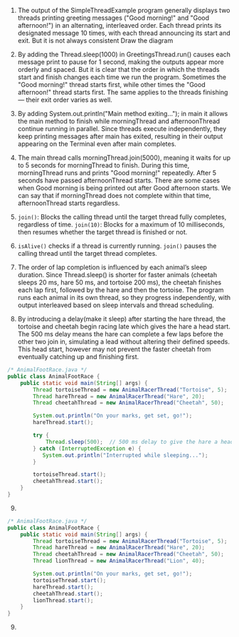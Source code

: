 1. The output of the SimpleThreadExample program generally displays two threads printing greeting messages ("Good morning!" and "Good afternoon!") in an alternating, interleaved order. Each thread prints its designated message 10 times, with each thread announcing its start and exit. But it is not always consistent
 Draw the diagram

2. By adding the Thread.sleep(1000) in GreetingsThread.run() causes each message print to pause for 1 second, making the outputs appear more orderly and spaced. But it is clear that the order in which the threads start and finish changes each time we run the program. Sometimes the "Good morning!" thread starts first, while other times the "Good afternoon!" thread starts first. The same applies to the threads finishing — their exit order varies as well.

3. By adding  System.out.println("Main method exiting..."); in main it allows the main method to finish while morningThread and afternoonThread continue running in parallel. Since threads execute independently, they keep printing messages after main has exited, resulting in their output appearing on the Terminal even after main completes.

4. The main thread calls morningThread.join(5000), meaning it waits for up to 5 seconds for morningThread to finish. During this time, morningThread runs and prints "Good morning!" repeatedly. After 5 seconds have passed afternoonThread starts. There are some cases when  Good morning is being printed out after Good afternoon starts. We can say that if  morningThread does not complete within that time, afternoonThread starts regardless.

5. ``` join() ```: Blocks the calling thread until the target thread fully completes, regardless of time.
```join(10)```: Blocks for a maximum of 10 milliseconds, then resumes whether the target thread is finished or not.

6. ```isAlive()``` checks if a thread is currently running.
```join()``` pauses the calling thread until the target thread completes.

7. The order of lap completion is influenced by each animal’s sleep duration. Since Thread.sleep() is shorter for faster animals (cheetah sleeps 20 ms, hare 50 ms, and tortoise 200 ms), the cheetah finishes each lap first, followed by the hare and then the tortoise. The program runs each animal in its own thread, so they progress independently, with output interleaved based on sleep intervals and thread scheduling.

8. By introducing a delay(make it sleep) after starting the hare thread, the tortoise and cheetah begin racing late which gives the hare a head start. The 500 ms delay means the hare can complete a few laps before the other two join in, simulating a lead without altering their defined speeds. This head start, however may not prevent the faster cheetah from eventually catching up and finishing first.
```java
/* AnimalFootRace.java */
public class AnimalFootRace {
    public static void main(String[] args) {
        Thread tortoiseThread = new AnimalRacerThread("Tortoise", 5);
        Thread hareThread = new AnimalRacerThread("Hare", 20);
        Thread cheetahThread = new AnimalRacerThread("Cheetah", 50);

        System.out.println("On your marks, get set, go!");
        hareThread.start();

        try {
            Thread.sleep(500);  // 500 ms delay to give the hare a head start
        } catch (InterruptedException e) {
           System.out.println("Interrupted while sleeping...");
        }

        tortoiseThread.start();
        cheetahThread.start();
    }
}
```
9. 
```java
/* AnimalFootRace.java */
public class AnimalFootRace {
    public static void main(String[] args) {
        Thread tortoiseThread = new AnimalRacerThread("Tortoise", 5);
        Thread hareThread = new AnimalRacerThread("Hare", 20);
        Thread cheetahThread = new AnimalRacerThread("Cheetah", 50);
        Thread lionThread = new AnimalRacerThread("Lion", 40);

        System.out.println("On your marks, get set, go!");
        tortoiseThread.start();
        hareThread.start();
        cheetahThread.start();
        lionThread.start();
    }
}
```



9. 
